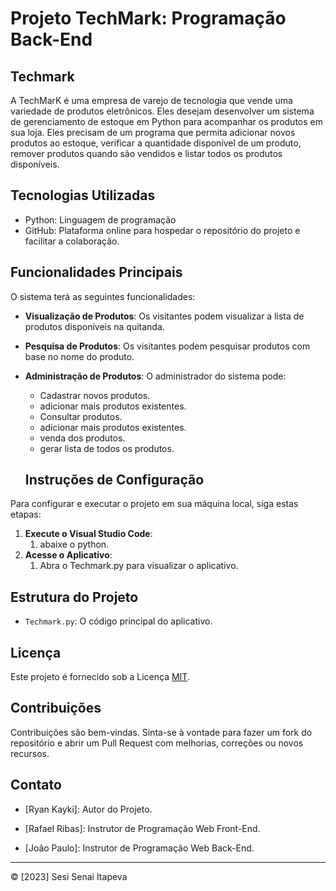 # Projeto TechMark: Programação Back-End

## Techmark
 A TechMarK é uma empresa de varejo de tecnologia que
vende uma variedade de produtos eletrônicos. Eles desejam
desenvolver um sistema de gerenciamento de estoque em
Python para acompanhar os produtos em sua loja. Eles
precisam de um programa que permita adicionar novos
produtos ao estoque, verificar a quantidade disponível de um
produto, remover produtos quando são vendidos e listar
todos os produtos disponíveis.

## Tecnologias Utilizadas


- Python: Linguagem de programação
- GitHub: Plataforma online para hospedar o repositório do projeto e facilitar a colaboração.

## Funcionalidades Principais


O sistema terá as seguintes funcionalidades:


- **Visualização de Produtos**: Os visitantes podem visualizar a lista de produtos disponíveis na quitanda.


- **Pesquisa de Produtos**: Os visitantes podem pesquisar produtos com base no nome do produto.


- **Administração de Produtos**: O administrador do sistema pode:
  - Cadastrar novos produtos.
  - adicionar mais produtos existentes.
  - Consultar produtos.
  - adicionar mais produtos existentes.
  - venda dos produtos.
  - gerar lista de todos os produtos.

  ## Instruções de Configuração


Para configurar e executar o projeto em sua máquina local, siga estas etapas:


1. **Execute o Visual Studio Code**:
    1. abaixe o python.
2. **Acesse o Aplicativo**:
   1. Abra o Techmark.py para visualizar o aplicativo.


## Estrutura do Projeto


- `Techmark.py`: O código principal do aplicativo.


## Licença


Este projeto é fornecido sob a Licença [MIT](LICENSE).


## Contribuições


Contribuições são bem-vindas. Sinta-se à vontade para fazer um fork do repositório e abrir um Pull Request com melhorias, correções ou novos recursos.


## Contato

- [Ryan Kayki]: Autor do Projeto.


- [Rafael Ribas]: Instrutor de Programação Web Front-End.


- [João Paulo]: Instrutor de Programação Web Back-End.


---


© [2023] Sesi Senai Itapeva




 

